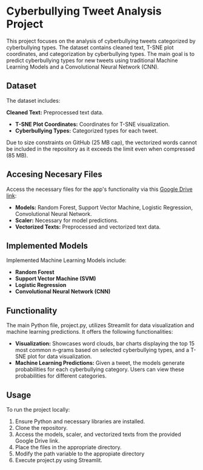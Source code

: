 # Cyberbullying Tweet Analysis Project
This project focuses on the analysis of cyberbullying tweets categorized by cyberbullying types. The dataset contains cleaned text, T-SNE plot coordinates, and categorization by cyberbullying types. The main goal is to predict cyberbullying types for new tweets using traditional Machine Learning Models and a Convolutional Neural Network (CNN).

## Dataset
The dataset includes:

**Cleaned Text:** Preprocessed text data.
- **T-SNE Plot Coordinates:** Coordinates for T-SNE visualization.
- **Cyberbullying Types:** Categorized types for each tweet.

Due to size constraints on GitHub (25 MB cap), the vectorized words cannot be included in the repository as it exceeds the limit even when compressed (85 MB).

## Accesing Necesary Files
Access the necessary files for the app's functionality via this [Google Drive link](https://drive.google.com/drive/folders/1jrwj2LWLXqOwQOdHwMlSJe9pMTHdTll1?usp=sharing):

- **Models:** Random Forest, Support Vector Machine, Logistic Regression, Convolutional Neural Network.
- **Scaler:** Necessary for model predictions.
- **Vectorized Texts:** Preprocessed and vectorized text data.

## Implemented Models
Implemented Machine Learning Models include:

- **Random Forest**
- **Support Vector Machine (SVM)**
- **Logistic Regression**
- **Convolutional Neural Network (CNN)**

## Functionality
The main Python file, project.py, utilizes Streamlit for data visualization and machine learning predictions. It offers the following functionalities:
- **Visualization:** Showcases word clouds, bar charts displaying the top 15 most common n-grams based on selected cyberbullying types, and a T-SNE plot for data visualization.
- **Machine Learning Predictions:** Given a tweet, the models generate probabilities for each cyberbullying category. Users can view these probabilities for different categories.

## Usage
To run the project locally:

1. Ensure Python and necessary libraries are installed.
2. Clone the repository.
3. Access the models, scaler, and vectorized texts from the provided Google Drive link.
4. Place the files in the appropriate directory.
5. Modify the path variable to the appropiate directory
6. Execute project.py using Streamlit.
